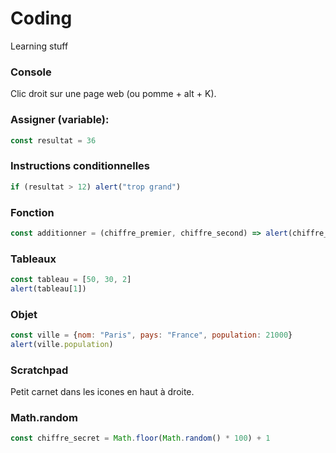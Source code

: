 # Coding
Learning stuff

### Console
Clic droit sur une page web (ou pomme + alt + K).

### Assigner (variable): 
```javascript
const resultat = 36
```
### Instructions conditionnelles
```javascript
if (resultat > 12) alert("trop grand")
```

### Fonction
```javascript
const additionner = (chiffre_premier, chiffre_second) => alert(chiffre_premier + chiffre_second)
```

### Tableaux
```javascript
const tableau = [50, 30, 2]
alert(tableau[1])
```

### Objet
```javascript
const ville = {nom: "Paris", pays: "France", population: 21000}
alert(ville.population)
```

### Scratchpad
Petit carnet dans les icones en haut à droite.

### Math.random
```javascript
const chiffre_secret = Math.floor(Math.random() * 100) + 1



